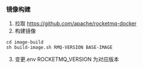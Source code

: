 ### 镜像构建
1. 拉取 https://github.com/apache/rocketmq-docker 
2. 构建镜像
```
cd image-build
sh build-image.sh RMQ-VERSION BASE-IMAGE
```
3. 变更.env ROCKETMQ_VERSION 为对应版本